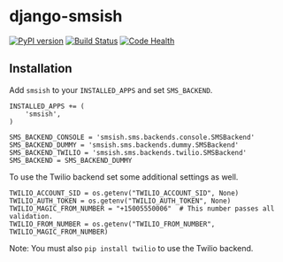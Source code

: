 # django-smsish

[![PyPI version](https://badge.fury.io/py/django-smsish.svg)](https://badge.fury.io/py/django-smsish)
[![Build Status](https://travis-ci.org/RyanBalfanz/django-smsish.svg)](https://travis-ci.org/RyanBalfanz/django-smsish)
[![Code Health](https://landscape.io/github/RyanBalfanz/django-smsish/master/landscape.svg?style=flat)](https://landscape.io/github/RyanBalfanz/django-smsish/master)

Installation
------------

Add `smsish` to your `INSTALLED_APPS` and set `SMS_BACKEND`.

	INSTALLED_APPS += (
		'smsish',
	)

	SMS_BACKEND_CONSOLE = 'smsish.sms.backends.console.SMSBackend'
	SMS_BACKEND_DUMMY = 'smsish.sms.backends.dummy.SMSBackend'
	SMS_BACKEND_TWILIO = 'smsish.sms.backends.twilio.SMSBackend'
	SMS_BACKEND = SMS_BACKEND_DUMMY

To use the Twilio backend set some additional settings as well.

	TWILIO_ACCOUNT_SID = os.getenv("TWILIO_ACCOUNT_SID", None)
	TWILIO_AUTH_TOKEN = os.getenv("TWILIO_AUTH_TOKEN", None)
	TWILIO_MAGIC_FROM_NUMBER = "+15005550006"  # This number passes all validation.
	TWILIO_FROM_NUMBER = os.getenv("TWILIO_FROM_NUMBER", TWILIO_MAGIC_FROM_NUMBER)

Note: You must also `pip install twilio` to use the Twilio backend.
